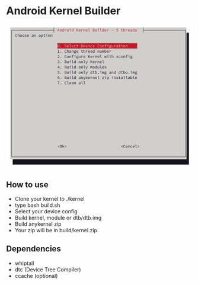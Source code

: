 # Android Kernel Builder


![Screnshot](screenshot.png)

## How to use
- Clone your kernel to ./kernel
- type bash build.sh
- Select your device config
- Build kernel, module or dtb/dtb.img
- Build anykernel zip
- Your zip will be in build/kernel.zip

## Dependencies
- whiptail
- dtc (Device Tree Compiler)
- ccache (optional)
